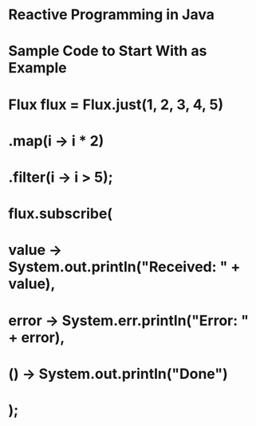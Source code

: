 # Reactive Programming in Java

# Sample Code to Start With as Example

# Flux<Integer> flux = Flux.just(1, 2, 3, 4, 5)
#    .map(i -> i * 2)
#    .filter(i -> i > 5);

# flux.subscribe(
#    value -> System.out.println("Received: " + value),
#    error -> System.err.println("Error: " + error),
#    () -> System.out.println("Done")
# );
